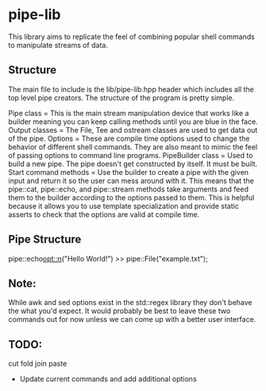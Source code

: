 #  pipe-lib

This library aims to replicate the feel of combining popular shell commands to manipulate streams of data.

## Structure

The main file to include is the lib/pipe-lib.hpp header which includes all the top level pipe creators. The structure of the program is pretty simple.

Pipe class = This is the main stream manipulation device that works like a builder meaning you can keep calling methods until you are blue in the face.
Output classes = The File, Tee and ostream classes are used to get data out of the pipe.
Options = These are compile time options used to change the behavior of different shell commands. They are also meant to mimic the feel of passing options to command line programs.
PipeBuilder class = Used to build a new pipe. The pipe doesn't get constructed by itself. It must be built.
Start command methods = Use the builder to create a pipe with the given input and return it so the user can mess around with it. This means that the pipe::cat, pipe::echo, and pipe::stream methods take arguments and feed them to the builder according to the options passed to them. This is helpful because it allows you to use template specialization and provide static asserts to check that the options are valid at compile time.

## Pipe Structure
pipe::echo<opt::n>("Hello World!")  >> pipe::File("example.txt");

## Note:
While awk and sed options exist in the std::regex library they don't behave the what you'd expect. It would probably be best to leave these two commands out for now unless we can come up with a better user interface.

## TODO:
cut
fold
join
paste
- Update current commands and add additional options
